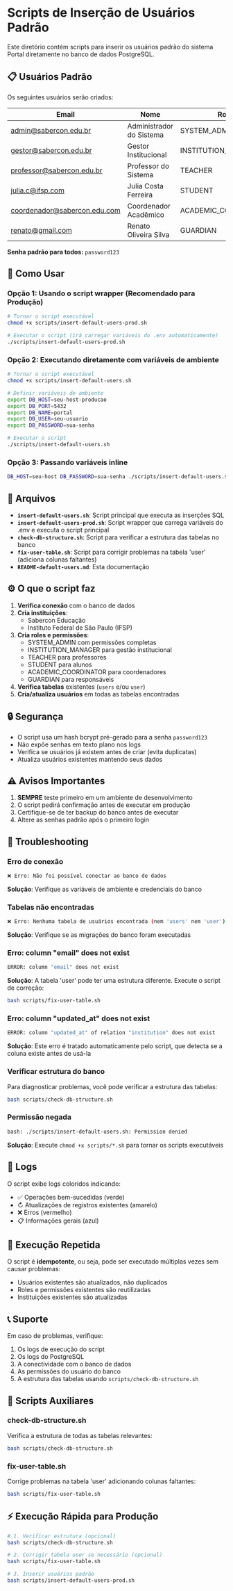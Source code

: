 # Scripts de Inserção de Usuários Padrão

Este diretório contém scripts para inserir os usuários padrão do sistema Portal diretamente no banco de dados PostgreSQL.

## 📋 Usuários Padrão

Os seguintes usuários serão criados:

| Email | Nome | Role | Instituição |
|-------|------|------|-------------|
| admin@sabercon.edu.br | Administrador do Sistema | SYSTEM_ADMIN | Sabercon Educação |
| gestor@sabercon.edu.br | Gestor Institucional | INSTITUTION_MANAGER | Sabercon Educação |
| professor@sabercon.edu.br | Professor do Sistema | TEACHER | Sabercon Educação |
| julia.c@ifsp.com | Julia Costa Ferreira | STUDENT | IFSP |
| coordenador@sabercon.edu.com | Coordenador Acadêmico | ACADEMIC_COORDINATOR | Sabercon Educação |
| renato@gmail.com | Renato Oliveira Silva | GUARDIAN | Sabercon Educação |

**Senha padrão para todos:** `password123`

## 🚀 Como Usar

### Opção 1: Usando o script wrapper (Recomendado para Produção)

```bash
# Tornar o script executável
chmod +x scripts/insert-default-users-prod.sh

# Executar o script (irá carregar variáveis do .env automaticamente)
./scripts/insert-default-users-prod.sh
```

### Opção 2: Executando diretamente com variáveis de ambiente

```bash
# Tornar o script executável
chmod +x scripts/insert-default-users.sh

# Definir variáveis de ambiente
export DB_HOST=seu-host-producao
export DB_PORT=5432
export DB_NAME=portal
export DB_USER=seu-usuario
export DB_PASSWORD=sua-senha

# Executar o script
./scripts/insert-default-users.sh
```

### Opção 3: Passando variáveis inline

```bash
DB_HOST=seu-host DB_PASSWORD=sua-senha ./scripts/insert-default-users.sh
```

## 📁 Arquivos

- **`insert-default-users.sh`**: Script principal que executa as inserções SQL
- **`insert-default-users-prod.sh`**: Script wrapper que carrega variáveis do .env e executa o script principal
- **`check-db-structure.sh`**: Script para verificar a estrutura das tabelas no banco
- **`fix-user-table.sh`**: Script para corrigir problemas na tabela 'user' (adiciona colunas faltantes)
- **`README-default-users.md`**: Esta documentação

## ⚙️ O que o script faz

1. **Verifica conexão** com o banco de dados
2. **Cria instituições**:
   - Sabercon Educação
   - Instituto Federal de São Paulo (IFSP)
3. **Cria roles e permissões**:
   - SYSTEM_ADMIN com permissões completas
   - INSTITUTION_MANAGER para gestão institucional
   - TEACHER para professores
   - STUDENT para alunos
   - ACADEMIC_COORDINATOR para coordenadores
   - GUARDIAN para responsáveis
4. **Verifica tabelas** existentes (`users` e/ou `user`)
5. **Cria/atualiza usuários** em todas as tabelas encontradas

## 🔒 Segurança

- O script usa um hash bcrypt pré-gerado para a senha `password123`
- Não expõe senhas em texto plano nos logs
- Verifica se usuários já existem antes de criar (evita duplicatas)
- Atualiza usuários existentes mantendo seus dados

## ⚠️ Avisos Importantes

1. **SEMPRE** teste primeiro em um ambiente de desenvolvimento
2. O script pedirá confirmação antes de executar em produção
3. Certifique-se de ter backup do banco antes de executar
4. Altere as senhas padrão após o primeiro login

## 🐛 Troubleshooting

### Erro de conexão
```bash
❌ Erro: Não foi possível conectar ao banco de dados
```
**Solução**: Verifique as variáveis de ambiente e credenciais do banco

### Tabelas não encontradas
```bash
❌ Erro: Nenhuma tabela de usuários encontrada (nem 'users' nem 'user')
```
**Solução**: Verifique se as migrações do banco foram executadas

### Erro: column "email" does not exist
```bash
ERROR: column "email" does not exist
```
**Solução**: A tabela 'user' pode ter uma estrutura diferente. Execute o script de correção:
```bash
bash scripts/fix-user-table.sh
```

### Erro: column "updated_at" does not exist
```bash
ERROR: column "updated_at" of relation "institution" does not exist
```
**Solução**: Este erro é tratado automaticamente pelo script, que detecta se a coluna existe antes de usá-la

### Verificar estrutura do banco
Para diagnosticar problemas, você pode verificar a estrutura das tabelas:
```bash
bash scripts/check-db-structure.sh
```

### Permissão negada
```bash
bash: ./scripts/insert-default-users.sh: Permission denied
```
**Solução**: Execute `chmod +x scripts/*.sh` para tornar os scripts executáveis

## 📝 Logs

O script exibe logs coloridos indicando:
- ✅ Operações bem-sucedidas (verde)
- ↻ Atualizações de registros existentes (amarelo)
- ❌ Erros (vermelho)
- 📋 Informações gerais (azul)

## 🔄 Execução Repetida

O script é **idempotente**, ou seja, pode ser executado múltiplas vezes sem causar problemas:
- Usuários existentes são atualizados, não duplicados
- Roles e permissões existentes são reutilizadas
- Instituições existentes são atualizadas

## 📞 Suporte

Em caso de problemas, verifique:
1. Os logs de execução do script
2. Os logs do PostgreSQL
3. A conectividade com o banco de dados
4. As permissões do usuário do banco
5. A estrutura das tabelas usando `scripts/check-db-structure.sh`

## 🔧 Scripts Auxiliares

### check-db-structure.sh
Verifica a estrutura de todas as tabelas relevantes:
```bash
bash scripts/check-db-structure.sh
```

### fix-user-table.sh
Corrige problemas na tabela 'user' adicionando colunas faltantes:
```bash
bash scripts/fix-user-table.sh
```

## ⚡ Execução Rápida para Produção

```bash
# 1. Verificar estrutura (opcional)
bash scripts/check-db-structure.sh

# 2. Corrigir tabela user se necessário (opcional)
bash scripts/fix-user-table.sh

# 3. Inserir usuários padrão
bash scripts/insert-default-users-prod.sh
```